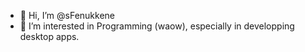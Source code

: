 - 👋 Hi, I’m @sFenukkene
- 👀 I’m interested in Programming (waow), especially in developping desktop apps.

<!---
sFenukkene/sFenukkene is a ✨ special ✨ repository because its `README.md` (this file) appears on your GitHub profile.
You can click the Preview link to take a look at your changes.
--->
